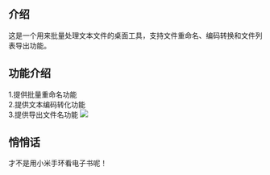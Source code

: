 ## **介绍**
这是一个用来批量处理文本文件的桌面工具，支持文件重命名、编码转换和文件列表导出功能。

## 功能介绍
1.提供批量重命名功能  
2.提供文本编码转化功能  
3.提供导出文件名功能
![](https://github.com/magisk-for-arm/-/blob/main/%E5%9B%BE1.png)

## 悄悄话
才不是用小米手环看电子书呢！

